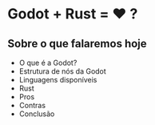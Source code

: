 # Godot + Rust = ❤️ ?

## Sobre o que falaremos hoje

- O que é a Godot?
- Estrutura de nós da Godot
- Linguagens disponíveis
- Rust
- Pros
- Contras
- Conclusão

